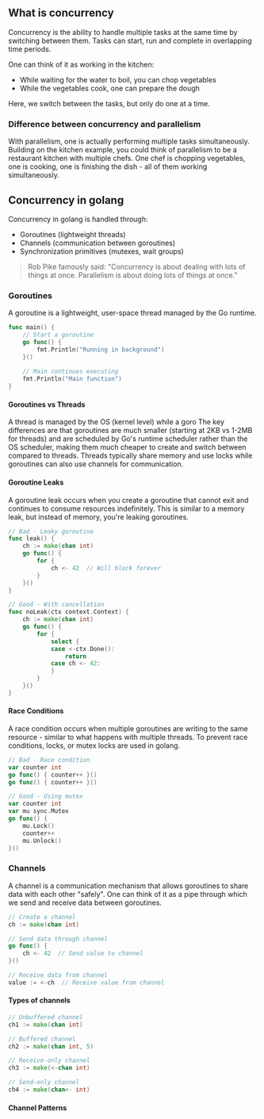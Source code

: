 ## What is concurrency

Concurrency is the ability to handle multiple tasks at the same time by switching between them. Tasks can start, run and complete in overlapping time periods. 

One can think of it as working in the kitchen:
- While waiting for the water to boil, you can chop vegetables
- While the vegetables cook, one can prepare the dough

Here, we switch between the tasks, but only do one at a time.

### Difference between concurrency and parallelism

With parallelism, one is actually performing multiple tasks simultaneously. Building on the kitchen example, you could think of parallelism to be a restaurant kitchen with multiple chefs. One chef is chopping vegetables, one is cooking, one is finishing the dish - all of them working simultaneously.

## Concurrency in golang

Concurrency in golang is handled through:
- Goroutines (lightweight threads)
- Channels (communication between goroutines)
- Synchronization primitives (mutexes, wait groups)

> Rob Pike famously said:
> "Concurrency is about dealing with lots of things at once. Parallelism is about doing lots of things at once."

### Goroutines

A goroutine is a lightweight, user-space thread managed by the Go runtime.

```go
func main() {
    // Start a goroutine
    go func() {
        fmt.Println("Running in background")
    }()
    
    // Main continues executing
    fmt.Println("Main function")
}
```

#### Goroutines vs Threads

A thread is managed by the OS (kernel level) while a goro The key differences are that goroutines are much smaller (starting at 2KB vs 1-2MB for threads) and are scheduled by Go's runtime scheduler rather than the OS scheduler, making them much cheaper to create and switch between compared to threads. Threads typically share memory and use locks while goroutines can also use channels for communication.

#### Goroutine Leaks

A goroutine leak occurs when you create a goroutine that cannot exit and continues to consume resources indefinitely. This is similar to a memory leak, but instead of memory, you're leaking goroutines.

```go
// Bad - Leaky goroutine
func leak() {
    ch := make(chan int)
    go func() {
        for {
            ch <- 42  // Will block forever
        }
    }()
}

// Good - With cancellation
func noLeak(ctx context.Context) {
    ch := make(chan int)
    go func() {
        for {
            select {
            case <-ctx.Done():
                return
            case ch <- 42:
            }
        }
    }()
}
```

#### Race Conditions

A race condition occurs when multiple goroutines are writing to the same resource - similar to what happens with multiple threads. To prevent race conditions, locks, or mutex locks are used in golang.

```go
// Bad - Race condition
var counter int
go func() { counter++ }()
go func() { counter++ }()

// Good - Using mutex
var counter int
var mu sync.Mutex
go func() {
    mu.Lock()
    counter++
    mu.Unlock()
}()
```

### Channels

A channel is a communication mechanism that allows goroutines to share data with each other "safely". One can think of it as a pipe through which we send and receive data between goroutines.

```go
// Create a channel
ch := make(chan int)

// Send data through channel
go func() {
    ch <- 42  // Send value to channel
}()

// Receive data from channel
value := <-ch  // Receive value from channel
```

#### Types of channels

```go
// Unbuffered channel
ch1 := make(chan int)

// Buffered channel
ch2 := make(chan int, 5)

// Receive-only channel
ch3 := make(<-chan int)

// Send-only channel
ch4 := make(chan<- int)
```

#### Channel Patterns


